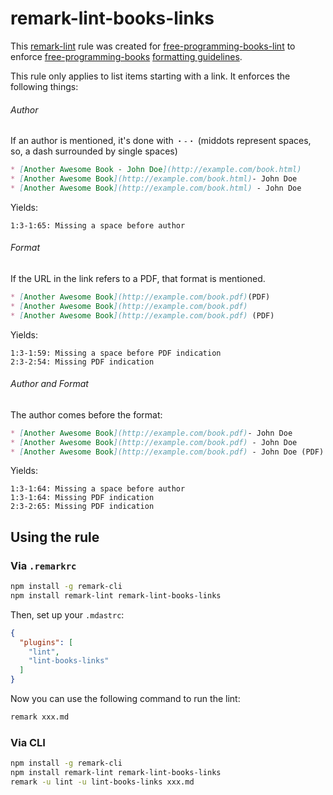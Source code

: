 # remark-lint-books-links

This [remark-lint](https://github.com/wooorm/remark-lint) rule was created for [free-programming-books-lint](https://github.com/vhf/free-programming-books-lint) to enforce [free-programming-books](https://github.com/vhf/free-programming-books) [formatting guidelines](https://github.com/vhf/free-programming-books/blob/master/CONTRIBUTING.md#formatting).

This rule only applies to list items starting with a link. It enforces the following things:

###### Author

If an author is mentioned, it's done with `・-・` (middots represent spaces, so,
a dash surrounded by single spaces)

```markdown
* [Another Awesome Book - John Doe](http://example.com/book.html)
* [Another Awesome Book](http://example.com/book.html)- John Doe
* [Another Awesome Book](http://example.com/book.html) - John Doe
```

Yields:

```text
1:3-1:65: Missing a space before author
```

###### Format

If the URL in the link refers to a PDF, that format is mentioned.

```markdown
* [Another Awesome Book](http://example.com/book.pdf)(PDF)
* [Another Awesome Book](http://example.com/book.pdf)
* [Another Awesome Book](http://example.com/book.pdf) (PDF)
```

Yields:

```text
1:3-1:59: Missing a space before PDF indication
2:3-2:54: Missing PDF indication
```

###### Author and Format

The author comes before the format:

```markdown
* [Another Awesome Book](http://example.com/book.pdf)- John Doe
* [Another Awesome Book](http://example.com/book.pdf) - John Doe
* [Another Awesome Book](http://example.com/book.pdf) - John Doe (PDF)
```

Yields:

```text
1:3-1:64: Missing a space before author
1:3-1:64: Missing PDF indication
2:3-2:65: Missing PDF indication
```

## Using the rule

### Via `.remarkrc`

```bash
npm install -g remark-cli
npm install remark-lint remark-lint-books-links
```

Then, set up your `.mdastrc`:

```JSON
{
  "plugins": [
    "lint",
    "lint-books-links"
  ]
}
```

Now you can use the following command to run the lint:

```bash
remark xxx.md
```

### Via CLI

```bash
npm install -g remark-cli
npm install remark-lint remark-lint-books-links
remark -u lint -u lint-books-links xxx.md
```
